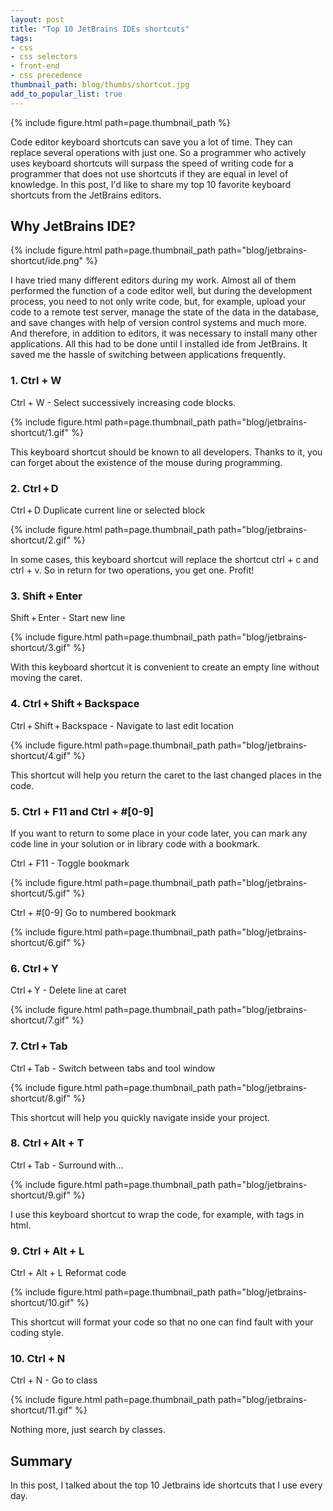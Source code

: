 ```yaml
---
layout: post
title: "Top 10 JetBrains IDEs shortcuts"
tags:
- css
- css selectors
- front-end
- css precedence
thumbnail_path: blog/thumbs/shortcut.jpg
add_to_popular_list: true
---
```


{% include figure.html path=page.thumbnail_path %}

Code editor keyboard shortcuts can save you a lot of time. They can replace several operations with just one. So a programmer who actively uses keyboard shortcuts will surpass the speed of writing code for a programmer that does not use shortcuts if they are equal in level of knowledge. In this post, I'd like to share my top 10 favorite keyboard shortcuts from the JetBrains editors.

## Why JetBrains IDE?

{% include figure.html path=page.thumbnail_path path="blog/jetbrains-shortcut/ide.png" %}

I have tried many different editors during my work.
Almost all of them performed the function of a code editor well, but during the development process, you need to not only write code, but, for example, upload your code 
to a remote test server, manage the state of the data in the database, and save changes with help of version control systems and much more. And therefore, in addition 
to editors, it was necessary to install many other applications. All this had to be done until I installed ide from JetBrains. It saved me the hassle of switching 
between applications frequently.

### 1. Ctrl + W 

Ctrl + W - Select successively increasing code blocks.

{% include figure.html path=page.thumbnail_path path="blog/jetbrains-shortcut/1.gif" %}


This keyboard shortcut should be known to all developers. Thanks to it, you can forget about the existence of the mouse during programming.

### 2. Ctrl + D

Ctrl + D Duplicate current line or selected block

{% include figure.html path=page.thumbnail_path path="blog/jetbrains-shortcut/2.gif" %}

In some cases, this keyboard shortcut will replace the shortcut ctrl + c and ctrl + v. So in return for two operations, you get one. Profit!

### 3. Shift + Enter

Shift + Enter - Start new line

{% include figure.html path=page.thumbnail_path path="blog/jetbrains-shortcut/3.gif" %}

With this keyboard shortcut it is convenient to create an empty line without moving the caret.

### 4. Ctrl + Shift + Backspace

Ctrl + Shift + Backspace - Navigate to last edit location

{% include figure.html path=page.thumbnail_path path="blog/jetbrains-shortcut/4.gif" %}

This shortcut will help you return the caret to the last changed places in the code.


### 5. Ctrl + F11 and Ctrl + #[0-9]

If you want to return to some place in your code later, you can mark any code line in your solution or in library code with a bookmark.

Ctrl + F11 - Toggle bookmark

{% include figure.html path=page.thumbnail_path path="blog/jetbrains-shortcut/5.gif" %}

Ctrl + #[0-9] Go to numbered bookmark

{% include figure.html path=page.thumbnail_path path="blog/jetbrains-shortcut/6.gif" %}

### 6. Ctrl + Y

Ctrl + Y - Delete line at caret

{% include figure.html path=page.thumbnail_path path="blog/jetbrains-shortcut/7.gif" %}

### 7. Ctrl + Tab

Ctrl + Tab - Switch between tabs and tool window

{% include figure.html path=page.thumbnail_path path="blog/jetbrains-shortcut/8.gif" %}

This shortcut will help you quickly navigate inside your project.

### 8. Ctrl + Alt + T

Ctrl + Tab - Surround with…

{% include figure.html path=page.thumbnail_path path="blog/jetbrains-shortcut/9.gif" %}

I use this keyboard shortcut to wrap the code, for example, with tags in html.

### 9. Ctrl + Alt + L 

Ctrl + Alt + L Reformat code

{% include figure.html path=page.thumbnail_path path="blog/jetbrains-shortcut/10.gif" %}

This shortcut will format your code so that no one can find fault with your coding style.

### 10. Ctrl + N 

Ctrl + N - Go to class

{% include figure.html path=page.thumbnail_path path="blog/jetbrains-shortcut/11.gif" %}

Nothing more, just search by classes.


## Summary

In this post, I talked about the top 10 Jetbrains ide shortcuts that I use every day.

